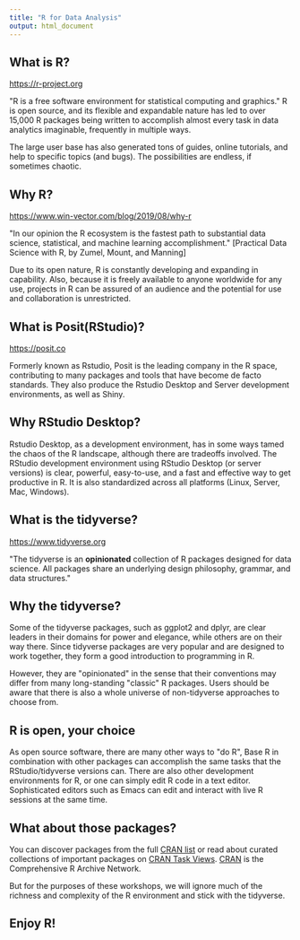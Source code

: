 ```yaml
---
title: "R for Data Analysis"
output: html_document
---
```


## What is R?
<https://r-project.org>

"R is a free software environment for statistical computing and graphics."
R is open source, and its flexible and expandable nature has led to over 15,000 R packages being written to accomplish almost every task in data analytics imaginable, frequently in multiple ways.

The large user base has also generated tons of guides, online tutorials, and help to specific topics (and bugs).  The possibilities are endless, if sometimes chaotic.

## Why R?
<https://www.win-vector.com/blog/2019/08/why-r>

"In our opinion the R ecosystem is the fastest path to substantial data science, statistical, and machine learning accomplishment."
[Practical Data Science with R, by Zumel, Mount, and Manning]

Due to its open nature, R is constantly developing and expanding in capability.  Also, because it is freely available to anyone worldwide for any use, projects in R can be assured of an audience and the potential for use and collaboration is unrestricted.

## What is Posit(RStudio)?
<https://posit.co>

Formerly known as Rstudio, Posit is the leading company in the R space, contributing to many packages and tools that have become de facto standards.  They also produce the Rstudio Desktop and Server development environments, as well as Shiny.

## Why RStudio Desktop?

Rstudio Desktop, as a development environment, has in some ways tamed the chaos of the R landscape, although there are tradeoffs involved.  The RStudio development environment using RStudio Desktop (or server versions) is clear, powerful, easy-to-use, and a fast and effective way to get productive in R.  It is also standardized across all platforms (Linux, Server, Mac, Windows).

## What is the tidyverse?
<https://www.tidyverse.org>

"The tidyverse is an **opinionated** collection of R packages designed for data science. All packages share an underlying design philosophy, grammar, and data structures."

## Why the tidyverse?

Some of the tidyverse packages, such as ggplot2 and dplyr, are clear leaders in their domains for power and elegance, while others are on their way there.  Since tidyverse packages are very popular and are designed to work together, they form a good introduction to programming in R.  

However, they are "opinionated" in the sense that their conventions may differ from many long-standing "classic" R packages.  Users should be aware that there is also a whole universe of non-tidyverse approaches to choose from.

## R is open, your choice

As open source software, there are many other ways to "do R",  Base R in combination with other packages can accomplish the same tasks that the RStudio/tidyverse versions can.  There are also other development environments for R, or one can simply edit R code in a text editor.  Sophisticated editors such as Emacs can edit and interact with live R sessions at the same time.

## What about those packages?

You can discover packages from the full [CRAN list](https://cran.r-project.org/web/packages/available_packages_by_name.html) or read about curated collections of important packages on [CRAN Task Views](https://cran.r-project.org/web/views/).  [CRAN](https://cran.r-project.org) is the Comprehensive R Archive Network.

But for the purposes of these workshops, we will ignore much of the richness and complexity of the R environment and stick with the tidyverse.
  
## Enjoy R!